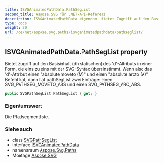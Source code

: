 ```yaml
---
title: ISVGAnimatedPathData.PathSegList
second_title: Aspose.SVG für .NET-API-Referenz
description: ISVGAnimatedPathData eigendom. Bietet Zugriff auf den Basisinhalt dh statischen des dAttributs in einer Form die eins zu eins mit der SVGSyntax übereinstimmt. Wenn also das dAttribut einen absolute moveto M und einen absolute arcto A Befehl hat dann hat pathSegList zwei Einträge einen SVG_PATHSEG_MOVETO_ABS und einen SVG_PATHSEG_ARC_ABS.
type: docs
weight: 20
url: /de/net/aspose.svg.paths/isvganimatedpathdata/pathseglist/
---
```

## ISVGAnimatedPathData.PathSegList property

Bietet Zugriff auf den Basisinhalt (dh statischen) des 'd'-Attributs in einer Form, die eins zu eins mit der SVG-Syntax übereinstimmt. Wenn also das 'd'-Attribut einen "absolute moveto (M)" und einen "absolute arcto (A)" Befehl hat, dann hat pathSegList zwei Einträge: einen SVG_PATHSEG_MOVETO_ABS und einen SVG_PATHSEG_ARC_ABS.

```csharp
public SVGPathSegList PathSegList { get; }
```

### Eigentumswert

Die Pfadsegmentliste.

### Siehe auch

* class [SVGPathSegList](../../svgpathseglist/)
* interface [ISVGAnimatedPathData](../)
* namensraum [Aspose.Svg.Paths](../../isvganimatedpathdata/)
* Montage [Aspose.SVG](../../../)


